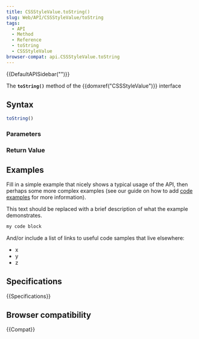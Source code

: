 ```yaml
---
title: CSSStyleValue.toString()
slug: Web/API/CSSStyleValue/toString
tags:
  - API
  - Method
  - Reference
  - toString
  - CSSStyleValue
browser-compat: api.CSSStyleValue.toString
---
```

{{DefaultAPISidebar("")}}

The **`toString()`** method of the {{domxref("CSSStyleValue")}} interface 

## Syntax

```js
toString()
```

### Parameters



### Return Value



## Examples

Fill in a simple example that nicely shows a typical usage of the API, then perhaps some more complex examples (see our guide on how to add [code examples](/en-US/docs/MDN/Contribute/Structures/Code_examples) for more information).

This text should be replaced with a brief description of what the example demonstrates.

```js
my code block
```

And/or include a list of links to useful code samples that live elsewhere:

*   x
*   y
*   z

## Specifications

{{Specifications}}

## Browser compatibility

{{Compat}}

